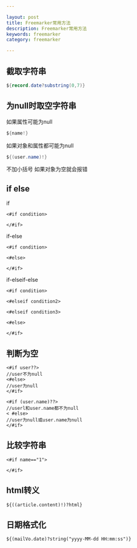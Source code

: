 ```yaml
---

layout: post
title: Freemarker常用方法
description: Freemarker常用方法
keywords: freemarker
category: freemarker

---
```


## 截取字符串

```java
${record.date?substring(0,7)}
```

## 为null时取空字符串

如果属性可能为null

```java
${name!}
```

如果对象和属性都可能为null

```java
${(user.name)!}
```

不加小括号  如果对象为空就会报错

## if else

if

```
<#if condition> 

</#if> 
```

if-else

```
<#if condition> 

<#else> 

</#if> 
```

if-elseif-else

```
<#if condition> 

<#elseif condition2> 

<#elseif condition3> 

<#else> 

</#if> 
```

## 判断为空

```
<#if user??>
//user不为null
<#else>
//user为null
</#if>
```

```
<#if (user.name)??>
//userl和user.name都不为null
< #else>
//user为null或user.name为null
</#if>
```

## 比较字符串

```
<#if name=="1">

</#if>
```

## html转义

```
${((article.content)!)?html}
```

## 日期格式化

```
${(mailVo.date)?string("yyyy-MM-dd HH:mm:ss")}
```